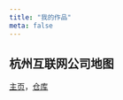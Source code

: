```yaml
---
title: "我的作品"
meta: false
---
```


## 杭州互联网公司地图

[主页](https://tianheg.github.io/hangzhou-it-map/)，[仓库](https://github.com/tianheg/hangzhou-it-map)